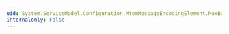 ```yaml
---
uid: System.ServiceModel.Configuration.MtomMessageEncodingElement.MaxBufferSize
internalonly: False
---
```

